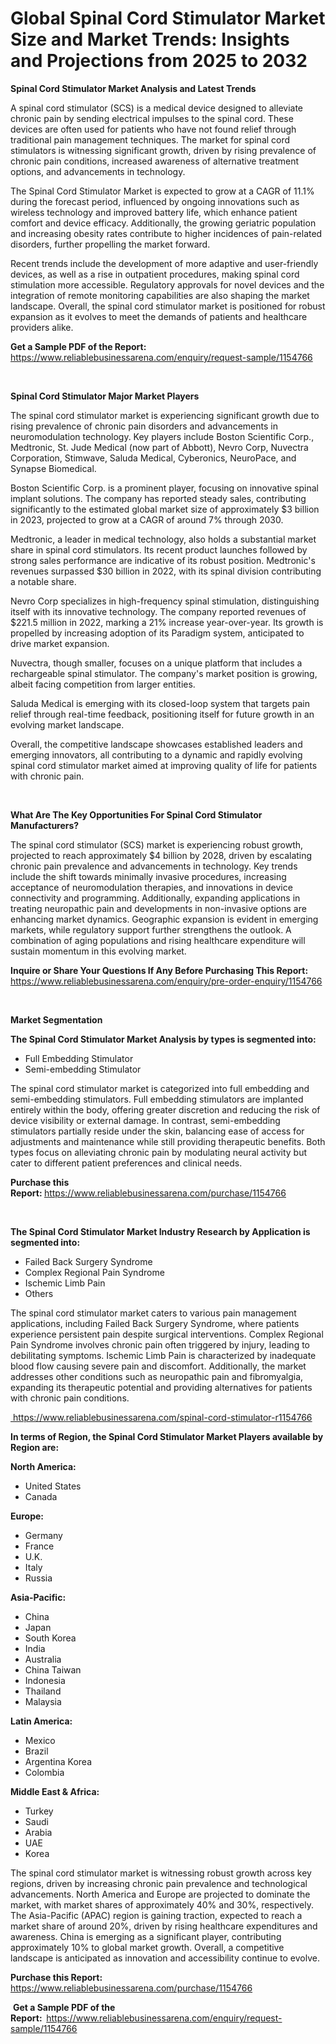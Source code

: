 <p><h1>Global Spinal Cord Stimulator Market Size and Market Trends: Insights and Projections from 2025 to 2032</h1></p><p><strong>Spinal Cord Stimulator Market Analysis and Latest Trends</strong></p>
<p><p>A spinal cord stimulator (SCS) is a medical device designed to alleviate chronic pain by sending electrical impulses to the spinal cord. These devices are often used for patients who have not found relief through traditional pain management techniques. The market for spinal cord stimulators is witnessing significant growth, driven by rising prevalence of chronic pain conditions, increased awareness of alternative treatment options, and advancements in technology.</p><p>The Spinal Cord Stimulator Market is expected to grow at a CAGR of 11.1% during the forecast period, influenced by ongoing innovations such as wireless technology and improved battery life, which enhance patient comfort and device efficacy. Additionally, the growing geriatric population and increasing obesity rates contribute to higher incidences of pain-related disorders, further propelling the market forward. </p><p>Recent trends include the development of more adaptive and user-friendly devices, as well as a rise in outpatient procedures, making spinal cord stimulation more accessible. Regulatory approvals for novel devices and the integration of remote monitoring capabilities are also shaping the market landscape. Overall, the spinal cord stimulator market is positioned for robust expansion as it evolves to meet the demands of patients and healthcare providers alike.</p></p>
<p><strong>Get a Sample PDF of the Report:&nbsp;</strong> <a href="https://www.reliablebusinessarena.com/enquiry/request-sample/1154766?utm_campaign=2217&utm_medium=2&utm_source=Github&utm_content=ia&utm_term=13042025&utm_id=spinal-cord-stimulator">https://www.reliablebusinessarena.com/enquiry/request-sample/1154766</a></p>
<p>&nbsp;</p>
<p><strong>Spinal Cord Stimulator Major Market Players</strong></p>
<p><p>The spinal cord stimulator market is experiencing significant growth due to rising prevalence of chronic pain disorders and advancements in neuromodulation technology. Key players include Boston Scientific Corp., Medtronic, St. Jude Medical (now part of Abbott), Nevro Corp, Nuvectra Corporation, Stimwave, Saluda Medical, Cyberonics, NeuroPace, and Synapse Biomedical.</p><p>Boston Scientific Corp. is a prominent player, focusing on innovative spinal implant solutions. The company has reported steady sales, contributing significantly to the estimated global market size of approximately $3 billion in 2023, projected to grow at a CAGR of around 7% through 2030.</p><p>Medtronic, a leader in medical technology, also holds a substantial market share in spinal cord stimulators. Its recent product launches followed by strong sales performance are indicative of its robust position. Medtronic's revenues surpassed $30 billion in 2022, with its spinal division contributing a notable share.</p><p>Nevro Corp specializes in high-frequency spinal stimulation, distinguishing itself with its innovative technology. The company reported revenues of $221.5 million in 2022, marking a 21% increase year-over-year. Its growth is propelled by increasing adoption of its Paradigm system, anticipated to drive market expansion.</p><p>Nuvectra, though smaller, focuses on a unique platform that includes a rechargeable spinal stimulator. The company's market position is growing, albeit facing competition from larger entities. </p><p>Saluda Medical is emerging with its closed-loop system that targets pain relief through real-time feedback, positioning itself for future growth in an evolving market landscape.</p><p>Overall, the competitive landscape showcases established leaders and emerging innovators, all contributing to a dynamic and rapidly evolving spinal cord stimulator market aimed at improving quality of life for patients with chronic pain.</p></p>
<p>&nbsp;</p>
<p><strong>What Are The Key Opportunities For Spinal Cord Stimulator Manufacturers?</strong></p>
<p><p>The spinal cord stimulator (SCS) market is experiencing robust growth, projected to reach approximately $4 billion by 2028, driven by escalating chronic pain prevalence and advancements in technology. Key trends include the shift towards minimally invasive procedures, increasing acceptance of neuromodulation therapies, and innovations in device connectivity and programming. Additionally, expanding applications in treating neuropathic pain and developments in non-invasive options are enhancing market dynamics. Geographic expansion is evident in emerging markets, while regulatory support further strengthens the outlook. A combination of aging populations and rising healthcare expenditure will sustain momentum in this evolving market.</p></p>
<p><strong>Inquire or Share Your Questions If Any Before Purchasing This Report:</strong> <a href="https://www.reliablebusinessarena.com/enquiry/pre-order-enquiry/1154766?utm_campaign=2217&utm_medium=2&utm_source=Github&utm_content=ia&utm_term=13042025&utm_id=spinal-cord-stimulator">https://www.reliablebusinessarena.com/enquiry/pre-order-enquiry/1154766</a></p>
<p>&nbsp;</p>
<p><strong>Market Segmentation</strong></p>
<p><strong>The Spinal Cord Stimulator Market Analysis by types is segmented into:</strong></p>
<p><ul><li>Full Embedding Stimulator</li><li>Semi-embedding Stimulator</li></ul></p>
<p><p>The spinal cord stimulator market is categorized into full embedding and semi-embedding stimulators. Full embedding stimulators are implanted entirely within the body, offering greater discretion and reducing the risk of device visibility or external damage. In contrast, semi-embedding stimulators partially reside under the skin, balancing ease of access for adjustments and maintenance while still providing therapeutic benefits. Both types focus on alleviating chronic pain by modulating neural activity but cater to different patient preferences and clinical needs.</p></p>
<p><strong>Purchase this Report:&nbsp;</strong><a href="https://www.reliablebusinessarena.com/purchase/1154766?utm_campaign=2217&utm_medium=2&utm_source=Github&utm_content=ia&utm_term=13042025&utm_id=spinal-cord-stimulator">https://www.reliablebusinessarena.com/purchase/1154766</a></p>
<p>&nbsp;</p>
<p><strong>The Spinal Cord Stimulator Market Industry Research by Application is segmented into:</strong></p>
<p><ul><li>Failed Back Surgery Syndrome</li><li>Complex Regional Pain Syndrome</li><li>Ischemic Limb Pain</li><li>Others</li></ul></p>
<p><p>The spinal cord stimulator market caters to various pain management applications, including Failed Back Surgery Syndrome, where patients experience persistent pain despite surgical interventions. Complex Regional Pain Syndrome involves chronic pain often triggered by injury, leading to debilitating symptoms. Ischemic Limb Pain is characterized by inadequate blood flow causing severe pain and discomfort. Additionally, the market addresses other conditions such as neuropathic pain and fibromyalgia, expanding its therapeutic potential and providing alternatives for patients with chronic pain conditions.</p></p>
<p><a href="https://www.reliablebusinessarena.com/spinal-cord-stimulator-r1154766?utm_campaign=2217&utm_medium=2&utm_source=Github&utm_content=ia&utm_term=13042025&utm_id=spinal-cord-stimulator">&nbsp;https://www.reliablebusinessarena.com/spinal-cord-stimulator-r1154766</a></p>
<p><strong>In terms of Region, the Spinal Cord Stimulator Market Players available by Region are:</strong></p>
<p>
    <p> <strong> North America: </strong>
        <ul>
            <li>United States</li>
            <li>Canada</li>
        </ul>
        </p> 
    <p> <strong> Europe: </strong>
        <ul>
            <li>Germany</li>
            <li>France</li>
            <li>U.K.</li>
            <li>Italy</li>
            <li>Russia</li>
        </ul>
        </p> 
    <p> <strong> Asia-Pacific: </strong>
        <ul>
            <li>China</li>
            <li>Japan</li>
            <li>South Korea</li>
            <li>India</li>
            <li>Australia</li>
            <li>China Taiwan</li>
            <li>Indonesia</li>
            <li>Thailand</li>
            <li>Malaysia</li>
        </ul>
        </p> 
    <p> <strong> Latin America: </strong>
        <ul>
            <li>Mexico</li>
            <li>Brazil</li>
            <li>Argentina Korea</li>
            <li>Colombia</li>
        </ul>
        </p> 
    <p> <strong> Middle East & Africa: </strong>
        <ul>
            <li>Turkey</li>
            <li>Saudi</li>
            <li>Arabia</li>
            <li>UAE</li>
            <li>Korea</li>
        </ul>
    </p>
    </p>
<p><p>The spinal cord stimulator market is witnessing robust growth across key regions, driven by increasing chronic pain prevalence and technological advancements. North America and Europe are projected to dominate the market, with market shares of approximately 40% and 30%, respectively. The Asia-Pacific (APAC) region is gaining traction, expected to reach a market share of around 20%, driven by rising healthcare expenditures and awareness. China is emerging as a significant player, contributing approximately 10% to global market growth. Overall, a competitive landscape is anticipated as innovation and accessibility continue to evolve.</p></p>
<p><strong>Purchase this Report: </strong><a href="https://www.reliablebusinessarena.com/purchase/1154766?utm_campaign=2217&utm_medium=2&utm_source=Github&utm_content=ia&utm_term=13042025&utm_id=spinal-cord-stimulator">https://www.reliablebusinessarena.com/purchase/1154766</a></p>
<p>&nbsp;<strong>Get a Sample PDF of the Report:&nbsp;&nbsp;</strong><a href="https://www.reliablebusinessarena.com/enquiry/request-sample/1154766?utm_campaign=2217&utm_medium=2&utm_source=Github&utm_content=ia&utm_term=13042025&utm_id=spinal-cord-stimulator">https://www.reliablebusinessarena.com/enquiry/request-sample/1154766</a></p>
<p><strong></strong></p>
<p><p></p><p></p><p></p></p>